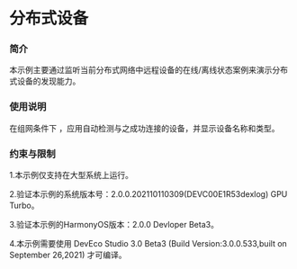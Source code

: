 # 分布式设备<a name="ZH-CN_TOPIC_0000001080439836"></a>

### 简介

本示例主要通过监听当前分布式网络中远程设备的在线/离线状态案例来演示分布式设备的发现能力。

### 使用说明

在组网条件下 ，应用自动检测与之成功连接的设备，并显示设备名称和类型。

### 约束与限制

1.本示例仅支持在大型系统上运行。

2.验证本示例的系统版本号：2.0.0.202110110309(DEVC00E1R53dexlog) GPU Turbo。

3.验证本示例的HarmonyOS版本：2.0.0 Devloper Beta3。

4.本示例需要使用 DevEco Studio 3.0 Beta3 (Build Version:3.0.0.533,built on September 26,2021) 才可编译。
